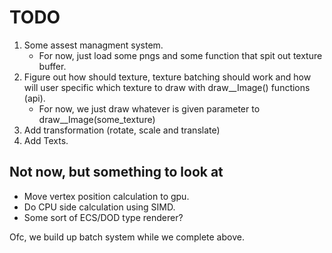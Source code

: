 # TODO

1. Some assest managment system.
    - For now, just load some pngs and some function that spit out texture buffer.
2. Figure out how should texture, texture batching should work and how will user specific which texture to draw with draw__Image() functions (api).
    - For now, we just draw whatever is given parameter to draw__Image(some_texture)
3. Add transformation (rotate, scale and translate)
4. Add Texts.


## Not now, but something to look at
- Move vertex position calculation to gpu.
- Do CPU side calculation using SIMD.
- Some sort of ECS/DOD type renderer?

Ofc, we build up batch system while we complete above.